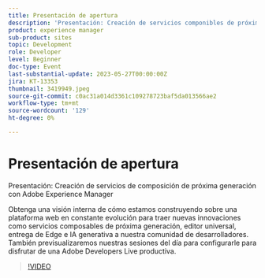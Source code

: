 ```yaml
---
title: Presentación de apertura
description: 'Presentación: Creación de servicios componibles de próxima generación con Adobe Experience ManagerObtenga información detallada sobre cómo estamos construyendo una plataforma web en constante evolución para incorporar nuevas innovaciones como servicios componibles de próxima generación, editor universal, entrega de Edge e IA generativa a nuestra comunidad de desarrolladores. También previsualizaremos nuestras sesiones del día para configurarle para disfrutar de una Adobe Developers Live productiva.'
product: experience manager
sub-product: sites
topic: Development
role: Developer
level: Beginner
doc-type: Event
last-substantial-update: 2023-05-27T00:00:00Z
jira: KT-13353
thumbnail: 3419949.jpeg
source-git-commit: c0ac31a014d3361c109278723baf5da013566ae2
workflow-type: tm+mt
source-wordcount: '129'
ht-degree: 0%

---
```



# Presentación de apertura

Presentación: Creación de servicios de composición de próxima generación con Adobe Experience Manager

Obtenga una visión interna de cómo estamos construyendo sobre una plataforma web en constante evolución para traer nuevas innovaciones como servicios composables de próxima generación, editor universal, entrega de Edge e IA generativa a nuestra comunidad de desarrolladores. También previsualizaremos nuestras sesiones del día para configurarle para disfrutar de una Adobe Developers Live productiva.

>[!VIDEO](https://video.tv.adobe.com/v/3419949/?learn=on)
